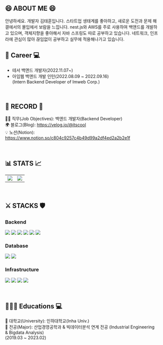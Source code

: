 ## 😄 ABOUT ME 😄
안녕하세요. 개발자 김태훈입니다. 스타트업 생태계를 좋아하고, 새로운 도전과 문제 해결에서의 몰입에서 보람을 느낍니다. nest.js와 AWS를 주로 사용하여 백앤드를 개발하고 있으며, 객체지향을 좋아해서 자바 스프링도 따로 공부하고 있습니다. 네트워크, 인프라에 관심이 많아 끊임없이 공부하고 실무에 적용해나가고 있습니다. 
</br>

## 🏢 Career 💻
- 테서 백앤드 개발자(2022.11.07~)
- 아임웹 백앤드 개발 인턴(2022.08.09 ~ 2022.09.16) </br>
(Intern Backend Developer of Imweb Corp.)</br>

</br>

## 🪪 RECORD 📨
 🥷🏻 직무(Job Objectives): 백앤드 개발자(Backend Developer)</br>
 🌍 블로그(Blog): https://velog.io/@itscool</br>
 💡 노션(Notion): https://www.notion.so/c804c9257c4b49d99a2df4ed2a2b2e1f</br>
 
</br>

## 📊 STATS 📈

<table>
<tr>
<td valign="top" width="50%">
<img src="https://github-readme-stats.vercel.app/api?username=kth5954&show_icons=true&theme=tokyonight">
</td>
<td valign="top" width="50%">
<img align="" src="http://mazassumnida.wtf/api/v2/generate_badge?boj=kth5954">
</td>
</table>

</br>

## ⚔️ STACKS 🛡

### Backend
<a><img src="https://img.shields.io/badge/nodejs-339933?style=flat-square&logo=Node.js&logoColor=white" /></a>
<a><img src="https://img.shields.io/badge/TypeScript-3178C6?style=flat-square&logo=typescript&logoColor=white" /></a>
<a><img src="https://img.shields.io/badge/java-%23ED8B00.svg?style=flat-square&logo=java&logoColor=white"/></a>
<a><img src="https://img.shields.io/badge/nestJS-E0234E?style=flat-square&logo=nestJS&logoColor=white" /></a>
<a><img src="https://img.shields.io/badge/express-000000?style=flat-square&logo=express&logoColor=white"/></a>
<a><img src="https://img.shields.io/badge/spring-%236DB33F.svg?style=flat-square&logo=spring&logoColor=white"/></a>


### Database
<a><img src="https://img.shields.io/badge/MySQL-4479A1?style=flat-square&logo=mySQL&logoColor=white"/></a>
<a><img src="https://img.shields.io/badge/MongoDB-47A248?style=flat-square&logo=MongoDB&logoColor=white"/></a>

### Infrastructure
<a><img src="https://img.shields.io/badge/Redis-DC382D?style=flat-square&logo=Redis&logoColor=white"/></a>
<a><img src="https://img.shields.io/badge/Docker-2496ED?style=flat-square&logo=Docker&logoColor=white"/></a>
<a><img src="https://img.shields.io/badge/Amazon EC2-FF9900?style=flat-square&logo=Amazon EC2&logoColor=white"/></a>
<a><img src="https://img.shields.io/badge/NGINX-009639?style=flat-square&logo=NGINX&logoColor=white"/></a>

</br>

## 🧑🏻‍💻 Educations 💻
 🏫 대학교(University): 인하대학교(Inha Univ.)</br>
 📖 전공(Major): 산업경영공학과 & 빅데이터분석 연계 전공 (Industrial Engineering & Bigdata Analysis)</br>
 (2019.03 ~ 2023.02)
